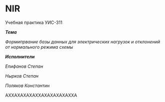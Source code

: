 # NIR
Учебная практика УИС-311

_**Тема**_

_Формипрвание базы данных для электрических нагрузок и отклонений от нормального режима схемы_



_**Исполнители**_ 

_Епифанов Степан_

_Нырков Степан_

_Поляков Константин_

АХХАХАХАХАХХАХАХАХАХАХХА
